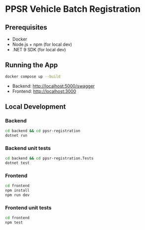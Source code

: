# PPSR Vehicle Batch Registration

## Prerequisites
- Docker
- Node.js + npm (for local dev)
- .NET 9 SDK (for local dev)

## Running the App
```bash
docker compose up --build
```

- Backend: [http://localhost:5000/swagger](http://localhost:5000/swagger/index.html)
- Frontend: [http://localhost:3000](http://localhost:3000)

## Local Development
### Backend
```bash
cd backend && cd ppsr-registration
dotnet run
```
### Backend unit tests
```bash
cd backend && cd ppsr-registration.Tests
dotnet test
```
### Frontend
```bash
cd frontend
npm install
npm run dev
```
### Frontend unit tests
```bash
cd frontend
npm test
```